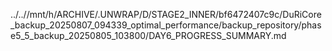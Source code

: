 ../..//mnt/h/ARCHIVE/.UNWRAP/D/STAGE2_INNER/bf6472407c9c/DuRiCore_backup_20250807_094339_optimal_performance/backup_repository/phase5_5_backup_20250805_103800/DAY6_PROGRESS_SUMMARY.md